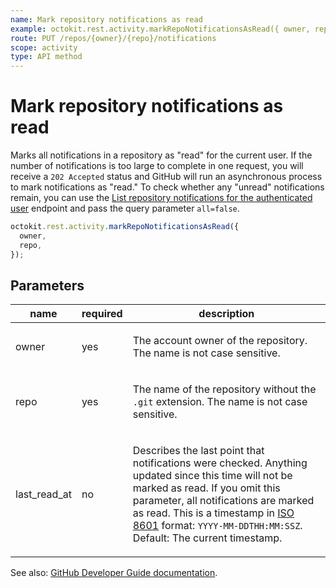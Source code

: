 ```yaml
---
name: Mark repository notifications as read
example: octokit.rest.activity.markRepoNotificationsAsRead({ owner, repo })
route: PUT /repos/{owner}/{repo}/notifications
scope: activity
type: API method
---
```


# Mark repository notifications as read

Marks all notifications in a repository as "read" for the current user. If the number of notifications is too large to complete in one request, you will receive a `202 Accepted` status and GitHub will run an asynchronous process to mark notifications as "read." To check whether any "unread" notifications remain, you can use the [List repository notifications for the authenticated user](https://docs.github.com/rest/reference/activity#list-repository-notifications-for-the-authenticated-user) endpoint and pass the query parameter `all=false`.

```js
octokit.rest.activity.markRepoNotificationsAsRead({
  owner,
  repo,
});
```

## Parameters

<table>
  <thead>
    <tr>
      <th>name</th>
      <th>required</th>
      <th>description</th>
    </tr>
  </thead>
  <tbody>
    <tr><td>owner</td><td>yes</td><td>

The account owner of the repository. The name is not case sensitive.

</td></tr>
<tr><td>repo</td><td>yes</td><td>

The name of the repository without the `.git` extension. The name is not case sensitive.

</td></tr>
<tr><td>last_read_at</td><td>no</td><td>

Describes the last point that notifications were checked. Anything updated since this time will not be marked as read. If you omit this parameter, all notifications are marked as read. This is a timestamp in [ISO 8601](https://en.wikipedia.org/wiki/ISO_8601) format: `YYYY-MM-DDTHH:MM:SSZ`. Default: The current timestamp.

</td></tr>
  </tbody>
</table>

See also: [GitHub Developer Guide documentation](https://docs.github.com/rest/reference/activity#mark-repository-notifications-as-read).
